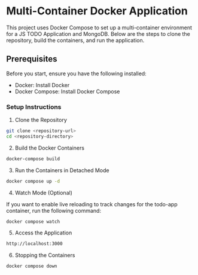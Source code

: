 # Multi-Container Docker Application
This project uses Docker Compose to set up a multi-container environment for a JS TODO Application and MongoDB. Below are the steps to clone the repository, build the containers, and run the application.



## Prerequisites

Before you start, ensure you have the following installed:

- Docker: Install Docker
- Docker Compose: Install Docker Compose

### Setup Instructions
1. Clone the Repository
```bash
git clone <repository-url>
cd <repository-directory>
```
2. Build the Docker Containers
```bash
docker-compose build
```
3. Run the Containers in Detached Mode
```bash
docker compose up -d
```
4. Watch Mode (Optional)

If you want to enable live reloading to track changes for the todo-app container, run the following command:
```bash
docker compose watch
```

5. Access the Application
```bash
http://localhost:3000
```

6. Stopping the Containers
```bash
docker compose down
```

